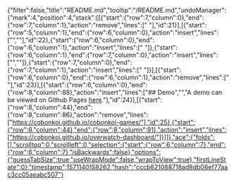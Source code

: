 {"filter":false,"title":"README.md","tooltip":"/README.md","undoManager":{"mark":4,"position":4,"stack":[[{"start":{"row":7,"column":0},"end":{"row":7,"column":1},"action":"remove","lines":[" "],"id":21}],[{"start":{"row":5,"column":1},"end":{"row":6,"column":0},"action":"insert","lines":["",""],"id":22},{"start":{"row":6,"column":0},"end":{"row":6,"column":1},"action":"insert","lines":[" "]},{"start":{"row":6,"column":1},"end":{"row":7,"column":0},"action":"insert","lines":["",""]},{"start":{"row":7,"column":0},"end":{"row":7,"column":1},"action":"insert","lines":[" "]}],[{"start":{"row":6,"column":0},"end":{"row":6,"column":1},"action":"remove","lines":[" "],"id":23}],[{"start":{"row":6,"column":0},"end":{"row":8,"column":88},"action":"insert","lines":["## Demo","","A demo can be viewed on Github Pages [here](https://cobonkoi.github.io/cobonkoi-games/)."],"id":24}],[{"start":{"row":8,"column":44},"end":{"row":8,"column":86},"action":"remove","lines":["https://cobonkoi.github.io/cobonkoi-games/"],"id":25},{"start":{"row":8,"column":44},"end":{"row":8,"column":91},"action":"insert","lines":["https://cobonkoi.github.io/overwatch-dashboard/"]}]]},"ace":{"folds":[],"scrolltop":0,"scrollleft":0,"selection":{"start":{"row":6,"column":7},"end":{"row":6,"column":7},"isBackwards":false},"options":{"guessTabSize":true,"useWrapMode":false,"wrapToView":true},"firstLineState":0},"timestamp":1571140158262,"hash":"cccb621088718ad8db06ef77aac3cc05aeabc507"}